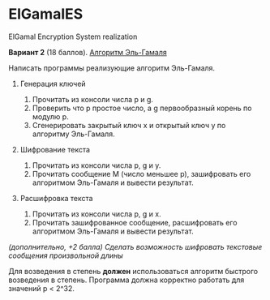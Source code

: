 # ElGamalES
ElGamal Encryption System realization

**Вариант 2** (18 баллов). [Алгоритм Эль-Гамаля](https://ru.wikipedia.org/wiki/Схема_Эль-Гамаля)

Написать программы реализующие алгоритм Эль-Гамаля. 

1. Генерация ключей

    1. Прочитать из консоли числа p и g.
    2. Проверить что p простое число, а g первообразный корень по модулю p.
    3. Сгенерировать закрытый ключ x и открытый ключ y по алгоритму Эль-Гамаля.

2. Шифрование текста

    1. Прочитать из консоли числа p, g и y.
    2. Прочитать сообщение M (число меньшее p), зашифровать его алгоритмом Эль-Гамаля и вывести результат.

3. Расшифровка текста

    1. Прочитать из консоли числа p, g и x.
    2. Прочитать зашифрованное сообщение, расшифровать его алгоритмом Эль-Гамаля и вывести результат.

*(дополнительно, +2 балла) Сделать возможность шифровать текстовые сообщения произвольной длины*

Для возведения в степень **должен** использоваться алгоритм быстрого возведения в степень. Программа должна корректно работать для значений p < 2^32. 
